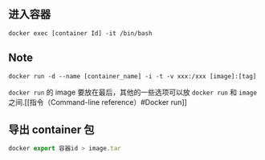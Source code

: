 ## 进入容器

```shell
docker exec [container Id] -it /bin/bash
```



## Note

```shell
docker run -d --name [container_name] -i -t -v xxx:/xxx [image]:[tag]
```

`docker run` 的 image 要放在最后，其他的一些选项可以放 `docker run` 和 `image` 之间.[[指令（Command-line reference）#Docker run]]

## 导出 container 包

```javascript
docker export 容器id > image.tar
```

